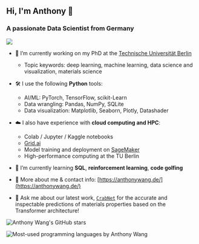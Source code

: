 ## Hi, I'm Anthony 👋
### A passionate Data Scientist from Germany

![](https://komarev.com/ghpvc/?username=anthony-wang&label=Profile+views+(since+June+12,+2021):+&color=brightgreen)

<!--
**anthony-wang/anthony-wang** is a ✨ _special_ ✨ repository because its `README.md` (this file) appears on your GitHub profile.
-->

- 🔭 I’m currently working on my PhD at the [Technische Universität Berlin](https://www.tu.berlin/)
  - Topic keywords: deep learning, machine learning, data science and visualization, materials science

- 🛠 I use the following **Python** tools:
  - AI/ML: PyTorch, TensorFlow, scikit-Learn
  - Data wrangling: Pandas, NumPy, SQLite
  - Data visualization: Matplotlib, Seaborn, Plotly, Datashader

- ☁️ I also have experience with **cloud computing and HPC**:
  - Colab / Jupyter / Kaggle notebooks
  - [Grid.ai](https://www.grid.ai/)
  - Model training and deployment on [SageMaker](https://aws.amazon.com/sagemaker/)
  - High-performance computing at the TU Berlin

- 🌱 I’m currently learning **SQL**, **reinforcement learning**, **code golfing**

- 📄 More about me & contact info: [https://anthonywang.de/](https://anthonywang.de/)

- 💬 Ask me about our latest work, [`CrabNet`](https://www.nature.com/articles/s41524-021-00545-1) for the accurate and inspectable predictions of materials properties based on the Transformer architecture!

<p style="width:100%"><img align="center" src="https://github-readme-stats.vercel.app/api?username=anthony-wang&show_icons=true&locale=en" alt="Anthony Wang's GitHub stars" /></p>

<p style="width:100%"><img align="left" src="https://github-readme-stats.vercel.app/api/top-langs?username=anthony-wang&show_icons=true&locale=en&layout=compact&hide=jupyter%20notebook" alt="Most-used programming languages by Anthony Wang" /></p>


<!--
- 👯 I’m looking to collaborate on ...
- 🤔 I’m looking for help with ...
- 📫 How to reach me: ...
- 😄 Pronouns: ...
- ⚡ Fun fact: ...
-->
